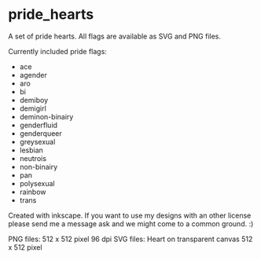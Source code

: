 # pride_hearts

A set of pride hearts. All flags are available as SVG and PNG files.

Currently included pride flags:
- ace
- agender
- aro
- bi
- demiboy
- demigirl
- deminon-binairy 
- genderfluid
- genderqueer
- greysexual
- lesbian
- neutrois
- non-binairy
- pan
- polysexual
- rainbow
- trans

Created with inkscape. If you want to use my designs with an other license please send me a message ask and we might come to a common ground. :)


PNG files: 512 x 512 pixel 96 dpi
SVG files: Heart on transparent canvas 512 x 512 pixel 
